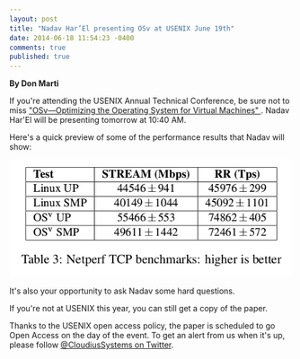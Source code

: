 ```yaml
---
layout: post
title: "Nadav Har’El presenting OSv at USENIX June 19th"
date: 2014-06-18 11:54:23 -0400
comments: true
published: true
---
```


**By Don Marti**

If you're attending the USENIX Annual Technical Conference, be sure not to miss
["OSv—Optimizing the Operating System for Virtual Machines" ](https://www.usenix.org/conference/atc14/technical-sessions/presentation/kivity). Nadav Har'El will be presenting tomorrow at 10:40 AM.

Here's a quick preview of some of the performance results that Nadav will show:

![table from upcoming paper](/images/usenix-paper.png)

It's also your opportunity to ask Nadav some hard questions.

If you're not at USENIX this year, you can still get a copy of the paper.

Thanks to the USENIX open access policy, the paper is scheduled to go Open Access on the day of the event. To get an alert from us when it's up, please follow [@CloudiusSystems on Twitter](https://twitter.com/CloudiusSystems).

